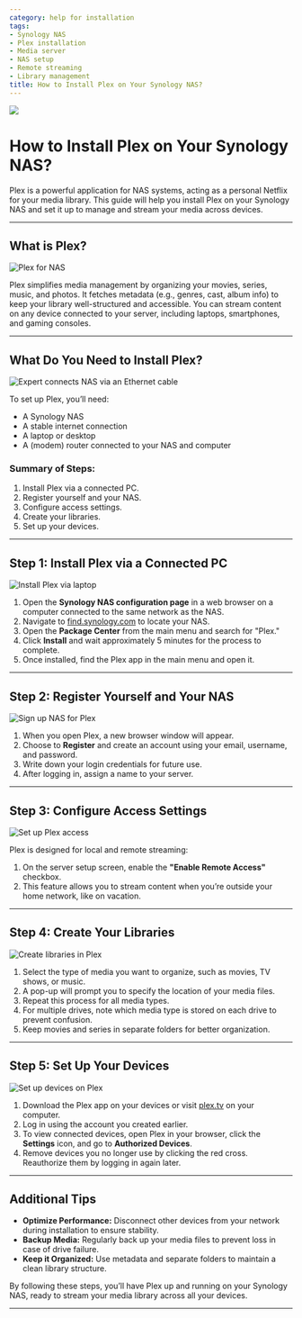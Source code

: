 ```yaml
---
category: help for installation
tags:
- Synology NAS
- Plex installation
- Media server
- NAS setup
- Remote streaming
- Library management
title: How to Install Plex on Your Synology NAS?
---
```

![](/assets/images/nas/19d5211f60fd16c86b9d2833b62ba550.jpeg)

# How to Install Plex on Your Synology NAS?

Plex is a powerful application for NAS systems, acting as a personal Netflix for your media library. This guide will help you install Plex on your Synology NAS and set it up to manage and stream your media across devices.

---

## What is Plex?

![Plex for NAS](/assets/images/nas/8b01e447206be14c7f07a4e0972ca8cb.jpeg)

Plex simplifies media management by organizing your movies, series, music, and photos. It fetches metadata (e.g., genres, cast, album info) to keep your library well-structured and accessible. You can stream content on any device connected to your server, including laptops, smartphones, and gaming consoles.

---

## What Do You Need to Install Plex?

![Expert connects NAS via an Ethernet cable](/assets/images/nas/0881fc8b1e7a1ca8125c2e50ae5c1dda.jpeg)

To set up Plex, you’ll need:

- A Synology NAS  
- A stable internet connection  
- A laptop or desktop  
- A (modem) router connected to your NAS and computer  

### Summary of Steps:

1. Install Plex via a connected PC.  
2. Register yourself and your NAS.  
3. Configure access settings.  
4. Create your libraries.  
5. Set up your devices.

---

## Step 1: Install Plex via a Connected PC

![Install Plex via laptop](/assets/images/nas/ee7dfad5c8a41dc1a5bc6563f5c4609b.jpeg)

1. Open the **Synology NAS configuration page** in a web browser on a computer connected to the same network as the NAS.  
2. Navigate to [find.synology.com](http://find.synology.com) to locate your NAS.  
3. Open the **Package Center** from the main menu and search for "Plex."  
4. Click **Install** and wait approximately 5 minutes for the process to complete.  
5. Once installed, find the Plex app in the main menu and open it.

---

## Step 2: Register Yourself and Your NAS

![Sign up NAS for Plex](/assets/images/nas/8d2be0f6afab4a0873f39d821470909a.jpeg)

1. When you open Plex, a new browser window will appear.  
2. Choose to **Register** and create an account using your email, username, and password.  
3. Write down your login credentials for future use.  
4. After logging in, assign a name to your server.

---

## Step 3: Configure Access Settings

![Set up Plex access](/assets/images/nas/c0f552e0da1864e12eedba2beb39679f.jpeg)

Plex is designed for local and remote streaming:

1. On the server setup screen, enable the **"Enable Remote Access"** checkbox.  
2. This feature allows you to stream content when you’re outside your home network, like on vacation.  

---

## Step 4: Create Your Libraries

![Create libraries in Plex](/assets/images/nas/ae67c628ee982bf54df590fc379ee1ba.jpeg)

1. Select the type of media you want to organize, such as movies, TV shows, or music.  
2. A pop-up will prompt you to specify the location of your media files.  
3. Repeat this process for all media types.  
4. For multiple drives, note which media type is stored on each drive to prevent confusion.  
5. Keep movies and series in separate folders for better organization.

---

## Step 5: Set Up Your Devices

![Set up devices on Plex](/assets/images/nas/c70aa06661ca9d431c279b67df92e4de.jpeg)

1. Download the Plex app on your devices or visit [plex.tv](https://plex.tv) on your computer.  
2. Log in using the account you created earlier.  
3. To view connected devices, open Plex in your browser, click the **Settings** icon, and go to **Authorized Devices**.  
4. Remove devices you no longer use by clicking the red cross. Reauthorize them by logging in again later.

---

## Additional Tips

- **Optimize Performance:** Disconnect other devices from your network during installation to ensure stability.  
- **Backup Media:** Regularly back up your media files to prevent loss in case of drive failure.  
- **Keep it Organized:** Use metadata and separate folders to maintain a clean library structure.

By following these steps, you’ll have Plex up and running on your Synology NAS, ready to stream your media library across all your devices.

---
